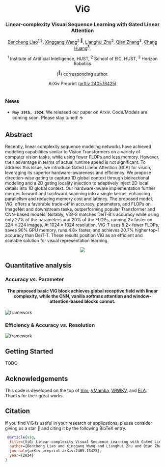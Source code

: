 <div align="center">
<h1>ViG </h1>
<h3>Linear-complexity Visual Sequence Learning with Gated Linear Attention</h3>

[Bencheng Liao](https://github.com/LegendBC)<sup>1,2</sup>, [Xinggang Wang](https://xinggangw.info/)<sup>2 :email:</sup>, [Lianghui Zhu](https://github.com/Unrealluver)<sup>2</sup>, [Qian Zhang](https://scholar.google.com/citations?user=pCY-bikAAAAJ&hl=zh-CN)<sup>3</sup>, [Chang Huang](https://scholar.google.com/citations?user=IyyEKyIAAAAJ&hl=zh-CN)<sup>3</sup>, 
 
<sup>1</sup>  Institute of Artificial Intelligence, HUST, <sup>2</sup>  School of EIC, HUST,  <sup>3</sup> Horizon Robotics

(<sup>:email:</sup>) corresponding author.

ArXiv Preprint ([arXiv 2405.18425](https://arxiv.org/abs/2405.18425))

</div>


#



### News

* **`May 29th, 2024`:** We released our paper on Arxiv. Code/Models are coming soon. Please stay tuned! ☕️


## Abstract
Recently, linear complexity sequence modeling networks have achieved modeling capabilities similar to Vision Transformers on a variety of computer vision tasks, while using fewer FLOPs and less memory.
However, their advantage in terms of actual runtime speed is not significant. To address this issue, we introduce Gated Linear Attention (GLA) for vision, leveraging its superior hardware-awareness and efficiency. We propose direction-wise gating to capture  1D global context through bidirectional modeling and a 2D gating locality injection to adaptively inject 2D local details into 1D global context. Our hardware-aware implementation further merges forward and backward scanning into a single kernel, enhancing parallelism and reducing memory cost and latency. The proposed model, ViG, offers a favorable trade-off in accuracy, parameters, and FLOPs on ImageNet and downstream tasks, outperforming popular Transformer and CNN-based models. Notably, ViG-S matches DeiT-B's accuracy while using only 27\% of the parameters and 20\% of the FLOPs, running 2$\times$ faster on $224\times224$ images. At $1024\times1024$ resolution, ViG-T uses $5.2\times$ fewer FLOPs, saves 90\% GPU memory, runs $4.8\times$ faster, and achieves 20.7\% higher top-1 accuracy than DeiT-T. These results position ViG as an efficient and scalable solution for visual representation learning.


<div align="center">
<img src="assets/framework.png" />
</div>



## Quantitative analysis
### Accuracy *vs.* Parameter
<div align="center"><h4>The proposed basic ViG block achieves global receptive field with linear complexity, while the CNN, vanilla softmax attention and window-attention-based blocks cannot.</h4></div>

![framework](assets/acc_vs_para.png "framework")

### Efficiency & Accuracy *vs.* Resolution
![framework](assets/resolution.png "framework")

## Getting Started
TODO


## Acknowledgements
This code is developed on the top of [Vim](https://github.com/hustvl/Vim), [VMamba](https://github.com/MzeroMiko/VMamba), [VRWKV](https://github.com/OpenGVLab/Vision-RWKV), and [FLA](https://github.com/sustcsonglin/flash-linear-attention). Thanks for their great works.
## Citation
If you find ViG is useful in your research or applications, please consider giving us a star 🌟 and citing it by the following BibTeX entry.

```bibtex
 @article{vig,
  title={ViG: Linear-complexity Visual Sequence Learning with Gated Linear Attention},
  author={Bencheng Liao and Xinggang Wang and Lianghui Zhu and Qian Zhang and Chang Huang},
  journal={arXiv preprint arXiv:2405.18425},
  year={2024}
}
```
